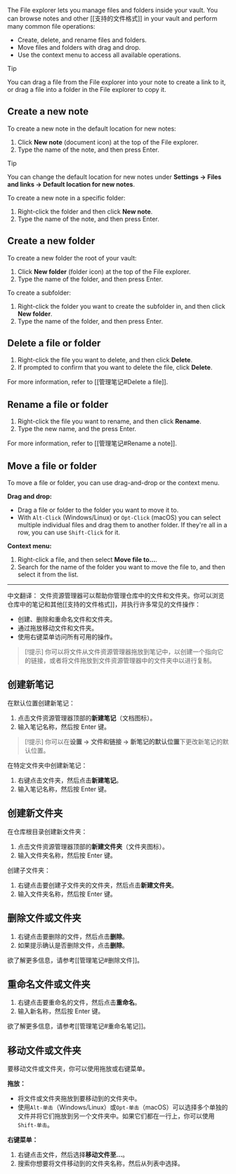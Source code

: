 The File explorer lets you manage files and folders inside your vault. You can browse notes and other [[支持的文件格式]] in your vault and perform many common file operations:

- Create, delete, and rename files and folders.
- Move files and folders with drag and drop.
- Use the context menu to access all available operations.

> [!tip]
> You can drag a file from the File explorer into your note to create a link to it, or drag a file into a folder in the File explorer to copy it.

## Create a new note

To create a new note in the default location for new notes:

1. Click **New note** (document icon) at the top of the File explorer.
2. Type the name of the note, and then press Enter.

> [!tip]
> You can change the default location for new notes under **Settings → Files and links → Default location for new notes**.

To create a new note in a specific folder:

1. Right-click the folder and then click **New note**.
2. Type the name of the note, and then press Enter.

## Create a new folder

To create a new folder the root of your vault:

1. Click **New folder** (folder icon) at the top of the File explorer.
2. Type the name of the folder, and then press Enter.

To create a subfolder:

1. Right-click the folder you want to create the subfolder in, and then click **New folder**.
2. Type the name of the folder, and then press Enter.

## Delete a file or folder

1. Right-click the file you want to delete, and then click **Delete**.
2. If prompted to confirm that you want to delete the file, click **Delete**.

For more information, refer to [[管理笔记#Delete a file]].

## Rename a file or folder

1. Right-click the file you want to rename, and then click **Rename**.
2. Type the new name, and the press Enter.

For more information, refer to [[管理笔记#Rename a note]].

## Move a file or folder

To move a file or folder, you can use drag-and-drop or the context menu.

**Drag and drop:**

- Drag a file or folder to the folder you want to move it to.
- With `Alt-Click` (Windows/Linux) or `Opt-Click` (macOS) you can select multiple individual files and drag them to another folder. If they're all in a row, you can use `Shift-Click` for it.

**Context menu:**

1. Right-click a file, and then select **Move file to...**.
2. Search for the name of the folder you want to move the file to, and then select it from the list.


---

中文翻译：
文件资源管理器可以帮助你管理仓库中的文件和文件夹。你可以浏览仓库中的笔记和其他[[支持的文件格式]]，并执行许多常见的文件操作：

- 创建、删除和重命名文件和文件夹。
- 通过拖放移动文件和文件夹。
- 使用右键菜单访问所有可用的操作。

> [!提示]
> 你可以将文件从文件资源管理器拖放到笔记中，以创建一个指向它的链接，或者将文件拖放到文件资源管理器中的文件夹中以进行复制。

## 创建新笔记

在默认位置创建新笔记：

1. 点击文件资源管理器顶部的**新建笔记**（文档图标）。
2. 输入笔记名称，然后按 Enter 键。

> [!提示]
> 你可以在**设置 → 文件和链接 → 新笔记的默认位置**下更改新笔记的默认位置。

在特定文件夹中创建新笔记：

1. 右键点击文件夹，然后点击**新建笔记**。
2. 输入笔记名称，然后按 Enter 键。

## 创建新文件夹

在仓库根目录创建新文件夹：

1. 点击文件资源管理器顶部的**新建文件夹**（文件夹图标）。
2. 输入文件夹名称，然后按 Enter 键。

创建子文件夹：

1. 右键点击要创建子文件夹的文件夹，然后点击**新建文件夹**。
2. 输入文件夹名称，然后按 Enter 键。

## 删除文件或文件夹

1. 右键点击要删除的文件，然后点击**删除**。
2. 如果提示确认是否删除文件，点击**删除**。

欲了解更多信息，请参考[[管理笔记#删除文件]]。

## 重命名文件或文件夹

1. 右键点击要重命名的文件，然后点击**重命名**。
2. 输入新名称，然后按 Enter 键。

欲了解更多信息，请参考[[管理笔记#重命名笔记]]。

## 移动文件或文件夹

要移动文件或文件夹，你可以使用拖放或右键菜单。

**拖放：**

- 将文件或文件夹拖放到要移动到的文件夹中。
- 使用`Alt-单击`（Windows/Linux）或`Opt-单击`（macOS）可以选择多个单独的文件并将它们拖放到另一个文件夹中。如果它们都在一行上，你可以使用`Shift-单击`。

**右键菜单：**

1. 右键点击文件，然后选择**移动文件至...**。
2. 搜索你想要将文件移动到的文件夹名称，然后从列表中选择。